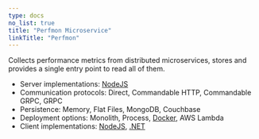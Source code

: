 ```yaml
---
type: docs
no_list: true
title: "Perfmon Microservice"
linkTitle: "Perfmon" 
---
```


Collects performance metrics from distributed microservices, stores and provides a single entry point to read all of them.

- Server implementations: [NodeJS](https://github.com/pip-services-infrastructure/pip-services-perfmon-node)
- Communication protocols: Direct, Commandable HTTP, Commandable GRPC, GRPC
- Persistence: Memory, Flat Files, MongoDB, Couchbase
- Deployment options: Monolith, Process, [Docker](https://hub.docker.com/u/pipdevs), AWS Lambda
- Client implementations: [NodeJS](https://github.com/pip-services-infrastructure/pip-clients-perfmon-node), [.NET](https://github.com/pip-services-infrastructure/pip-clients-perfmon-dotnet)